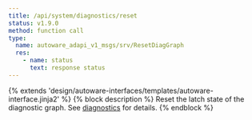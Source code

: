 ```yaml
---
title: /api/system/diagnostics/reset
status: v1.9.0
method: function call
type:
  name: autoware_adapi_v1_msgs/srv/ResetDiagGraph
  res:
    - name: status
      text: response status
---
```


{% extends 'design/autoware-interfaces/templates/autoware-interface.jinja2' %}
{% block description %}
Reset the latch state of the diagnostic graph.
See [diagnostics](../../../../features/diagnostics.md) for details.
{% endblock %}
